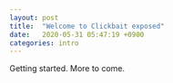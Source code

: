 ```yaml
---
layout: post
title:  "Welcome to Clickbait exposed"
date:   2020-05-31 05:47:19 +0900
categories: intro
---
```

Getting started.  More to come.
